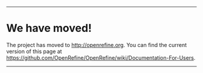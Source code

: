 
---

# We have moved! #

The project has moved to http://openrefine.org.  You can find the current version of this page at  https://github.com/OpenRefine/OpenRefine/wiki/Documentation-For-Users.

---

